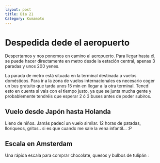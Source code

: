 ```yaml
---
layout: post
title: Día 21
Category: Kumamoto
---
```


# Despedida dede el aeropuerto

Despertamos y nos ponemos en camino al aeropuerto. Para llegar hasta él, se puede hacer directamente en metro desde la estación central, apenas 3 paradas y unos 200 yenes. 

La parada de metro está situada en la terminal destinada a vuelos domésticos. Para ir a la zona de vuelos internacionales es necesario coger un bus gratuito que tarda unos 15 min en llegar a la otra terminal. Tened esto en cuenta si vais con el tiempo justo, ya que se junta mucha gente y probablemente tendréis que esperar 2 ó 3 buses antes de poder subiros.

## Vuelo desde Japón hasta Holanda

Lleno de niños. Jamás padecí un vuelo similar. 12 horas de patadas, lloriqueos, gritos.. si es que cuando me sale la vena infantil... :P

## Escala en Amsterdam

Una rápida escala para comprar chocolate, quesos y bulbos de tulipán :
